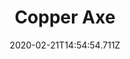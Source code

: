 ---
templateKey: blog-post
title: Copper Axe
type: tool
description: 
featuredpost: false
date: 2020-02-21T14:54:54.711Z
featuredimage: /img/Copper_Axe.png
cost: 2000
footprint: 12
tags:
  - Copper Bar (5)
---